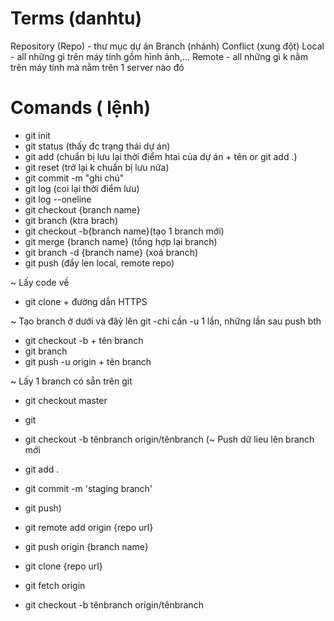# Terms (danhtu)

Repository (Repo) - thư mục dự án 
Branch (nhánh)
Conflict (xung đột)
Local - all những gì trên máy tính gồm hình ảnh,...
Remote - all những gì k nằm trên máy tính mà nằm trên 1 server nào đó

# Comands ( lệnh)

- git init 
- git status  (thấy đc trạng thái dự án)
- git add (chuẩn bị lưu lại thời điểm htai của dự án + tên or git add .)
- git reset (trở lại k chuẩn bị lưu nữa)
- git commit -m "ghi chú"
- git log (coi lại thời điểm lưu)
- git log --oneline 
- git checkout {branch name}
- git branch (ktra brach)
- git checkout -b{branch name}(tạo 1 branch mới)
- git merge {branch name} (tổng hợp lại branch)
- git branch -d {branch name} (xoá branch)
- git push (đẩy len local, remote repo)

~ Lấy code về
- git clone + đường dẫn HTTPS 

~ Tạo branch ở dưới và đâỷ lên git -chỉ cần -u 1 lần, những lần sau push bth
- git checkout -b + tên branch
- git branch
- git push -u origin + tên branch

~ Lấy 1 branch có sẵn trên git
- git checkout master
- git 
- git checkout -b tênbranch origin/tênbranch
(~ Push dữ lieu lên branch mới
- git add .
- git commit -m 'staging branch'
- git push)

- git remote add origin {repo url}
- git push origin {branch name}
- git clone {repo url}
- git fetch origin
- git checkout -b tênbranch origin/tênbranch
